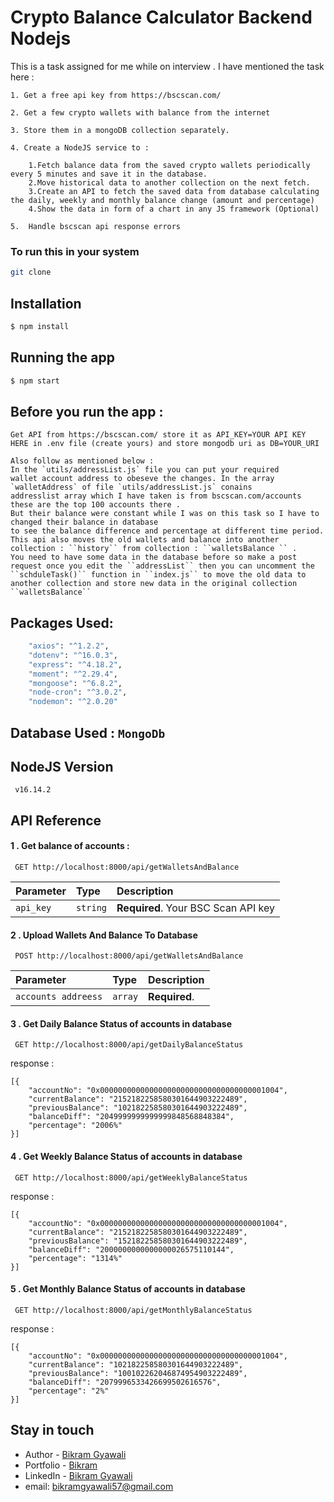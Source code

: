 
# Crypto Balance Calculator Backend Nodejs

This is a task assigned for me while on interview .
I have mentioned the task here :

    1. Get a free api key from https://bscscan.com/

    2. Get a few crypto wallets with balance from the internet

    3. Store them in a mongoDB collection separately.

    4. Create a NodeJS service to :
    
        1.Fetch balance data from the saved crypto wallets periodically every 5 minutes and save it in the database.
        2.Move historical data to another collection on the next fetch.
        3.Create an API to fetch the saved data from database calculating the daily, weekly and monthly balance change (amount and percentage)
        4.Show the data in form of a chart in any JS framework (Optional)

    5.  Handle bscscan api response errors
    


### To run this in your system  
```bash
git clone 
```


   ## Installation
```bash
$ npm install
```

## Running the app
```bash
$ npm start
````

## Before you run the app :
    Get API from https://bscscan.com/ store it as API_KEY=YOUR API KEY HERE in .env file (create yours) and store mongodb uri as DB=YOUR_URI
    
    Also follow as mentioned below : 
    In the `utils/addressList.js` file you can put your required
    wallet account address to obeseve the changes. In the array `walletAddress` of file `utils/addressList.js` conains
    addresslist array which I have taken is from bscscan.com/accounts these are the top 100 accounts there .
    But their balance were constant while I was on this task so I have to changed their balance in database 
    to see the balance difference and percentage at different time period. 
    This api also moves the old wallets and balance into another collection : ``history`` from collection : ``walletsBalance `` .
    You need to have some data in the database before so make a post request once you edit the ``addressList`` then you can uncomment the ``schduleTask()`` function in ``index.js`` to move the old data to another collection and store new data in the original collection ``walletsBalance`` 



    
    
## Packages Used:
```bash
    "axios": "^1.2.2",
    "dotenv": "^16.0.3",
    "express": "^4.18.2",
    "moment": "^2.29.4",
    "mongoose": "^6.8.2",
    "node-cron": "^3.0.2",
    "nodemon": "^2.0.20"
```
## Database Used : `MongoDb`

## NodeJS Version 
     v16.14.2

## API Reference

#### 1 . Get balance of accounts :

```http
 GET http://localhost:8000/api/getWalletsAndBalance
```

| Parameter | Type     | Description                |
| :-------- | :------- | :------------------------- |
| `api_key` | `string` | **Required**. Your BSC Scan  API key |

#### 2 . Upload Wallets And Balance To Database 

```http
 POST http://localhost:8000/api/getWalletsAndBalance
```

| Parameter | Type     | Description                       |
| :-------- | :------- | :-------------------------------- |
| `accounts addreess`      | `array` | **Required**. |


#### 3 . Get Daily Balance Status of accounts in database

```http
 GET http://localhost:8000/api/getDailyBalanceStatus
```

response :
  
    [{ 
        "accountNo": "0x0000000000000000000000000000000000001004",
        "currentBalance": "2152182258580301644903222489",
        "previousBalance": "102182258580301644903222489",
        "balanceDiff": "2049999999999999848568848384",
        "percentage": "2006%"
    }]


#### 4 . Get Weekly Balance Status of accounts in database

```http
 GET http://localhost:8000/api/getWeeklyBalanceStatus
```

response :
    
    [{
        "accountNo": "0x0000000000000000000000000000000000001004",
        "currentBalance": "2152182258580301644903222489",
        "previousBalance": "152182258580301644903222489",
        "balanceDiff": "2000000000000000026575110144",
        "percentage": "1314%"
    }]



#### 5 . Get Monthly Balance Status of accounts in database

```http
 GET http://localhost:8000/api/getMonthlyBalanceStatus
```

response :
   
    [{
        "accountNo": "0x0000000000000000000000000000000000001004",
        "currentBalance": "102182258580301644903222489",
        "previousBalance": "100102262046874954903222489",
        "balanceDiff": "2079996533426699502616576",
        "percentage": "2%"
    }]




## Stay in touch
- Author - [Bikram Gyawali](https://github.com/Bikram-Gyawali)
- Portfolio - [Bikram ](https://bikramgyawali.netlify.app/)
- LinkedIn - [Bikram Gyawali](https://www.linkedin.com/in/bikram-gyawali-4069461a0/)
- email: bikramgyawali57@gmail.com
